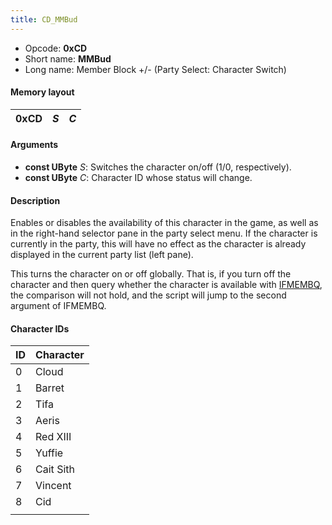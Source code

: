 ```yaml
---
title: CD_MMBud
---
```


-   Opcode: **0xCD**
-   Short name: **MMBud**
-   Long name: Member Block +/- (Party Select: Character Switch)

#### Memory layout

| 0xCD | *S* | *C* |
|------|-----|-----|

#### Arguments

-   **const UByte** *S*: Switches the character on/off (1/0, respectively).
-   **const UByte** *C*: Character ID whose status will change.

#### Description

Enables or disables the availability of this character in the game, as well as in the right-hand selector pane in the party select menu. If the character is currently in the party, this will have no effect as the character is already displayed in the current party list (left pane).

This turns the character on or off globally. That is, if you turn off the character and then query whether the character is available with [IFMEMBQ](CC_IFMEMBQ.md), the comparison will not hold, and the script will jump to the second argument of IFMEMBQ.

#### Character IDs

| ID  | Character |
|-----|-----------|
| 0   | Cloud     |
| 1   | Barret    |
| 2   | Tifa      |
| 3   | Aeris     |
| 4   | Red XIII  |
| 5   | Yuffie    |
| 6   | Cait Sith |
| 7   | Vincent   |
| 8   | Cid       |
|     |           |

